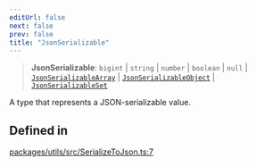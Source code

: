```yaml
---
editUrl: false
next: false
prev: false
title: "JsonSerializable"
---
```


> **JsonSerializable**: `bigint` \| `string` \| `number` \| `boolean` \| `null` \| [`JsonSerializableArray`](/reference/tevm/utils/type-aliases/jsonserializablearray/) \| [`JsonSerializableObject`](/reference/tevm/utils/type-aliases/jsonserializableobject/) \| [`JsonSerializableSet`](/reference/tevm/utils/type-aliases/jsonserializableset/)

A type that represents a JSON-serializable value.

## Defined in

[packages/utils/src/SerializeToJson.ts:7](https://github.com/qbzzt/tevm-monorepo/blob/main/packages/utils/src/SerializeToJson.ts#L7)
